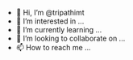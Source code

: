 - 👋 Hi, I’m @tripathimt
- 👀 I’m interested in ...
- 🌱 I’m currently learning ...
- 💞️ I’m looking to collaborate on ...
- 📫 How to reach me ...

<!---
tripathimt/tripathimt is a ✨ special ✨ repository because its `README.md` (this file) appears on your GitHub profile.
You can click the Preview link to take a look at your changes.
--->
